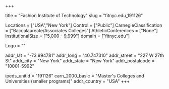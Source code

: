 
+++

title = "Fashion Institute of Technology"
slug = "fitnyc.edu_191126"

Locations = ["USA","New York"]
Control = ["Public"]
CarnegieClassification = ["Baccalaureate/Associates Colleges"]
AthleticConferences = ["None"]
InstitutionalSize = ["5,000 - 9,999"]
domain = ["fitnyc.edu"]

Logo = ""

addr_lat = "-73.994781"
addr_long = "40.747310"
addr_street = "227 W 27th St"
addr_city = "New York"
addr_state = "New York"
addr_postalcode = "10001-5992"

ipeds_unitid = "191126"
carn_2000_basic = "Master's Colleges and Universities (smaller programs)"
addr_country = "USA"
+++
    
